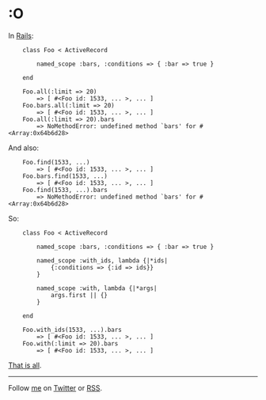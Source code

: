 :O
===

In [Rails](http://api.rubyonrails.org/classes/ActiveRecord/NamedScope/ClassMethods.html):

		class Foo < ActiveRecord

			named_scope :bars, :conditions => { :bar => true }

		end
		
		Foo.all(:limit => 20)
			=> [ #<Foo id: 1533, ... >, ... ]
		Foo.bars.all(:limit => 20)
			=> [ #<Foo id: 1533, ... >, ... ]
		Foo.all(:limit => 20).bars
			=> NoMethodError: undefined method `bars' for #<Array:0x64b6d28>
			
And also:

		Foo.find(1533, ...)
			=> [ #<Foo id: 1533, ... >, ... ]
		Foo.bars.find(1533, ...)
			=> [ #<Foo id: 1533, ... >, ... ]
		Foo.find(1533, ...).bars
			=> NoMethodError: undefined method `bars' for #<Array:0x64b6d28>

So:

		class Foo < ActiveRecord

			named_scope :bars, :conditions => { :bar => true }

			named_scope :with_ids, lambda {|*ids|
				{:conditions => {:id => ids}}
			}

			named_scope :with, lambda {|*args|
				args.first || {}
			}

		end

		Foo.with_ids(1533, ...).bars
			=> [ #<Foo id: 1533, ... >, ... ]
		Foo.with(:limit => 20).bars
			=> [ #<Foo id: 1533, ... >, ... ]

[That is all](http://github.com/raganwald/homoiconic/blob/master/2009-05-20/all_yall.rb "source code").

---

Follow [me](http://reginald.braythwayt.com) on [Twitter](http://twitter.com/raganwald) or [RSS](http://feeds.feedburner.com/raganwald "raganwald's rss feed").